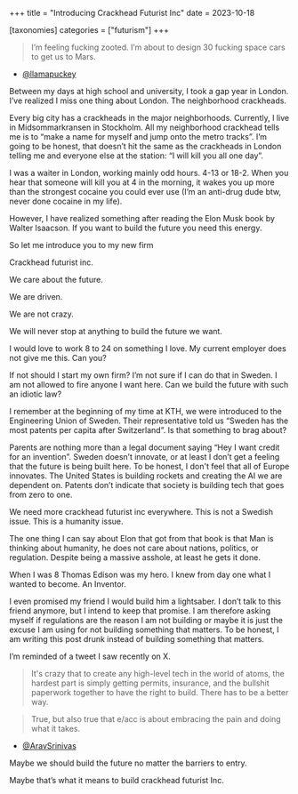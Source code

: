 +++
title = "Introducing Crackhead Futurist Inc"
date = 2023-10-18

[taxonomies]
categories = ["futurism"]
+++
 
> I’m feeling fucking zooted. I’m about to design 30 fucking space cars to get us to Mars. 

- [@llamapuckey](https://twitter.com/llamapuckey/status/1713083410598797645?s=46)


Between my days at high school and university, I took a gap year in London. I’ve realized I miss one thing about London. The neighborhood crackheads. 

Every big city has a crackheads in the major neighborhoods. Currently, I live in Midsommarkransen in Stockholm. All my neighborhood crackhead tells me is to “make a name for myself and jump onto the metro tracks”. I’m going to be honest, that doesn’t hit the same as the crackheads in London telling me and everyone else at the station: “I will kill you all one day”.

I was a waiter in London, working mainly odd hours. 4-13 or 18-2. When you hear that someone will kill you at 4 in the morning, it wakes you up more than the strongest cocaine you could ever use (I’m an anti-drug dude btw, never done cocaine in my life). 

However, I have realized something after reading the Elon Musk book by Walter Isaacson. If you want to build the future you need this energy. 

So let me introduce you to my new firm

Crackhead futurist inc.

We care about the future. 

We are driven.

We are not crazy.

We will never stop at anything to build the future we want.

I would love to work 8 to 24  on something I love. My current employer does not give me this. Can you? 

If not should I start my own firm? I’m not sure if I can do that in Sweden. I am not allowed to fire anyone I want here. Can we build the future with such an idiotic law?

I remember at the beginning of my time at KTH, we were introduced to the Engineering Union of Sweden. Their representative told us “Sweden has the most patents per capita after Switzerland”. Is that something to brag about?

Parents are nothing more than a legal document saying “Hey I want credit for an invention”. Sweden doesn’t innovate, or at least I don’t get a feeling that the future is being built here. To be honest, I don't feel that all of Europe innovates. The United States is building rockets and creating the AI we are dependent on. Patents don’t indicate that society is building tech that goes from zero to one.

We need more crackhead futurist inc everywhere. This is not a Swedish issue. This is a humanity issue.

The one thing I can say about Elon that got from that book is that Man is thinking about humanity, he does not care about nations, politics, or regulation. Despite being a massive asshole, at least he gets it done.

When I was 8 Thomas Edison was my hero. I knew from day one what I wanted to become. An Inventor. 

I even promised my friend I would build him a lightsaber. I don’t talk to this friend anymore, but I intend to keep that promise. I am therefore asking myself if regulations are the reason I am not building or maybe it is just the excuse I am using for not building something that matters. To be honest, I am writing this post drunk instead of building something that matters.

 I’m reminded of a tweet I saw recently on X.

> It's crazy that to create any high-level tech in the world of atoms, the hardest part is simply getting permits, insurance, and the bullshit paperwork together to have the right to build.
There has to be a better way.

> True, but also true that e/acc is about embracing the pain and doing what it takes.

- [@AravSrinivas](https://twitter.com/AravSrinivas/status/1716698748154507646)

Maybe we should build the future no matter the barriers to entry.

Maybe that’s what it means to build crackhead futurist Inc.
